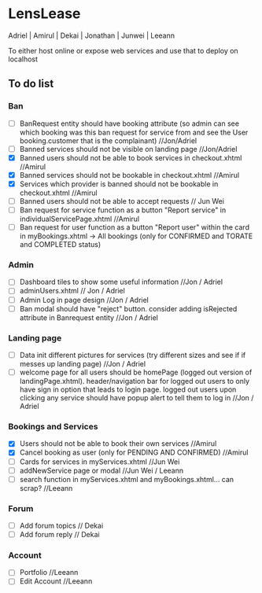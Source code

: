 # LensLease

Adriel | Amirul | Dekai | Jonathan | Junwei | Leeann

To either host online or expose web services and use that to deploy on localhost

## To do list
### Ban 
- [ ] BanRequest entity should have booking attribute (so admin can see which booking was this ban request for service from and see the User booking.customer that is the complainant) //Jon/Adriel
- [ ] Banned services should not be visible on landing page //Jon/Adriel
- [x] Banned users should not be able to book services in checkout.xhtml //Amirul 
- [x] Banned services should not be bookable in checkout.xhtml //Amirul 
- [x] Services which provider is banned should not be bookable in checkout.xhtml //Amirul 
- [ ] Banned users should not be able to accept requests // Jun Wei
- [ ] Ban request for service function as a button "Report service" in individualServicePage.xhtml //Amirul
- [ ] Ban request for user function as a button "Report user" within the card in myBookings.xhtml -> All bookings (only for CONFIRMED and TORATE and COMPLETED status)

### Admin 
- [ ] Dashboard tiles to show some useful information //Jon / Adriel
- [ ] adminUsers.xhtml // Jon / Adriel 
- [ ] Admin Log in page design //Jon / Adriel
- [ ] Ban modal should have "reject" button. consider adding isRejected attribute in Banrequest entity //Jon / Adriel

### Landing page
- [ ] Data init different pictures for services (try different sizes and see if if messes up landing page) //Jon / Adriel
- [ ] welcome page for all users should be homePage (logged out version of landingPage.xhtml). header/navigation bar for logged out users to only have sign in option that leads to login page. logged out users upon clicking any service should have popup alert to tell them to log in //Jon / Adriel

### Bookings and Services
- [x] Users should not be able to book their own services //Amirul
- [x] Cancel booking as user (only for PENDING AND CONFIRMED) //Amirul
- [ ] Cards for services in myServices.xhtml //Jun Wei 
- [ ] addNewService page or modal //Jun Wei / Leeann
- [ ] search function in myServices.xhtml and myBookings.xhtml... can scrap? //Leeann

### Forum 
- [ ] Add forum topics // Dekai
- [ ] Add forum reply // Dekai

### Account 
- [ ] Portfolio //Leeann
- [ ] Edit Account //Leeann
